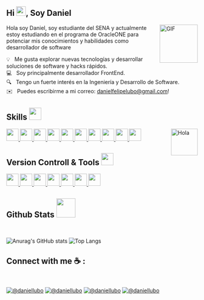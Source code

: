 <h2>Hi <img src="https://media.giphy.com/media/hvRJCLFzcasrR4ia7z/giphy.gif" width="25px">, Soy Daniel</h2>
<img align="right" height="100px" alt="GIF" src="https://i.pinimg.com/originals/e4/26/70/e426702edf874b181aced1e2fa5c6cde.gif" />
<p>Hola soy Daniel, soy estudiante del SENA y actualmente estoy estudiando en el programa de OracleONE para potenciar mis conocimientos y habilidades como desarrollador de software </h2>

💡 &nbsp; Me gusta explorar nuevas tecnologías y desarrollar soluciones de software y hacks rápidos.\
💻 &nbsp; Soy principalmente desarrollador FrontEnd.\
🔍 &nbsp; Tengo un fuerte interés en la Ingeniería y Desarrollo de Software.\
✉️ &nbsp; Puedes escribirme a mi correo: danielfelipelubo@gmail.com!

<div>
  <h2> Skills <img src = "https://media2.giphy.com/media/QssGEmpkyEOhBCb7e1/giphy.gif?cid=ecf05e47a0n3gi1bfqntqmob8g9aid1oyj2wr3ds3mg700bl&rid=giphy.gif" width = 32px> </h2>
  <img alt="Hola" height="70px" width="70px" align="right" src="https://c.tenor.com/fYg91qBpDdgAAAAi/bongo-cat-transparent.gif"></img>
</div>
<a href= https://github.com/Aditya664?tab=repositories&q=&type=&language=javascript&sort= > <img width ='32px' src ='https://raw.githubusercontent.com/rahulbanerjee26/githubAboutMeGenerator/main/icons/javascript.svg'> </a>
<a href= https://github.com/Aditya664?tab=repositories&q=&type=&language=html&sort= > <img width ='32px' src ='https://user-images.githubusercontent.com/25181517/183890598-19a0ac2d-e88a-4005-a8df-1ee36782fde1.png'> </a>
<a href= https://github.com/Aditya664?tab=repositories&q=&type=&language=reactjs&sort= > <img width ='32px' src ='https://raw.githubusercontent.com/rahulbanerjee26/githubAboutMeGenerator/main/icons/reactjs.svg'> </a>
<a href= https://github.com/Aditya664?tab=repositories&q=&type=&language=html&sort= > <img width ='32px' src ='https://github.com/marwin1991/profile-technology-icons/assets/54946572/397c0300-2e47-464e-81eb-6e991c9255fc'> </a>
<a href= https://github.com/Aditya664?tab=repositories&q=&type=&language=html&sort= > <img width ='32px' src ='https://github.com/marwin1991/profile-technology-icons/assets/136815194/5f8c622c-c217-4649-b0a9-7e0ee24bd704'> </a>
<a href= https://github.com/Aditya664?tab=repositories&q=&type=&language=html&sort= > <img width ='32px' src ='https://user-images.githubusercontent.com/25181517/183568594-85e280a7-0d7e-4d1a-9028-c8c2209e073c.png'> </a>
<a href= https://github.com/Aditya664?tab=repositories&q=&type=&language=html&sort= > <img width ='32px' src ='https://user-images.githubusercontent.com/25181517/182884177-d48a8579-2cd0-447a-b9a6-ffc7cb02560e.png'> </a>
<a href= https://github.com/Aditya664?tab=repositories&q=&type=&language=html&sort= > <img width ='32px' src ='https://raw.githubusercontent.com/rahulbanerjee26/githubAboutMeGenerator/main/icons/html.svg'> </a>
<a href= https://github.com/Aditya664?tab=repositories&q=&type=&language=css&sort= > <img width ='32px' src ='https://raw.githubusercontent.com/rahulbanerjee26/githubAboutMeGenerator/main/icons/css.svg'> </a>
<a href= https://github.com/Aditya664?tab=repositories&q=&type=&language=html&sort= > <img width ='32px' src ='https://user-images.githubusercontent.com/25181517/202896760-337261ed-ee92-4979-84c4-d4b829c7355d.png'> </a>
<h2> Version Controll & Tools <img src = "https://media2.giphy.com/media/QssGEmpkyEOhBCb7e1/giphy.gif?cid=ecf05e47a0n3gi1bfqntqmob8g9aid1oyj2wr3ds3mg700bl&rid=giphy.gif" width = 32px> </h2>
<a href= https://github.com/Aditya664?tab=repositories&q=&type=&language=html&sort= > <img width ='32px' src ='https://user-images.githubusercontent.com/25181517/192108372-f71d70ac-7ae6-4c0d-8395-51d8870c2ef0.png'> </a>
<a href= https://github.com/Aditya664?tab=repositories&q=&type=&language=html&sort= > <img width ='32px' src ='https://user-images.githubusercontent.com/25181517/117207330-263ba280-adf4-11eb-9b97-0ac5b40bc3be.png'> </a>
<a href= https://github.com/Aditya664?tab=repositories&q=&type=&language=html&sort= > <img width ='32px' src ='https://user-images.githubusercontent.com/25181517/121401671-49102800-c959-11eb-9f6f-74d49a5e1774.png'> </a>
<a href= https://github.com/Aditya664?tab=repositories&q=&type=&language=html&sort= > <img width ='32px' src ='https://github-production-user-asset-6210df.s3.amazonaws.com/62091613/261395532-b40892ef-efb8-4b0e-a6b5-d1cfc2f3fc35.png'> </a>
<a href= https://github.com/Aditya664?tab=repositories&q=&type=&language=html&sort= > <img width ='32px' src ='https://user-images.githubusercontent.com/25181517/183912952-83784e94-629d-4c34-a961-ae2ae795b662.png'> </a>
<a href= https://github.com/Aditya664?tab=repositories&q=&type=&language=html&sort= > <img width ='32px' src ='https://user-images.githubusercontent.com/25181517/189715289-df3ee512-6eca-463f-a0f4-c10d94a06b2f.png'> </a>
<a href= https://github.com/Aditya664?tab=repositories&q=&type=&language=html&sort= > <img width ='32px' src ='https://user-images.githubusercontent.com/25181517/192108891-d86b6220-e232-423a-bf5f-90903e6887c3.png'> </a>

## <b> Github Stats </b><img src="https://media.giphy.com/media/VgCDAzcKvsR6OM0uWg/giphy.gif" width="50" />



<br>

![Anurag's GitHub stats](https://github-readme-stats.vercel.app/api?username=DanielLubo&show_icons=true&theme=github_dark)
![Top Langs](https://github-readme-stats.vercel.app/api/top-langs/?username=DanielLubo&langs_count=8&theme=github_dark&layout=compact)
<br>

## Connect with me ☕ :

<br>

[![@daniellubo](https://img.icons8.com/fluency/48/000000/instagram-new.png "@not.denail")](https://www.instagram.com/not.denail/) [![@daniellubo](https://img.icons8.com/fluency/48/000000/facebook.png "@daniellubo")](https://www.facebook.com/danielLubor) [![@daniellubo](https://img.icons8.com/fluency/48/000000/linkedin.png "@daniellubo")](https://www.linkedin.com/in/danilubo/) [![@daniellubo](https://img.icons8.com/fluency/48/000000/twitter-squared.png "@not.denail")](https://twitter.com/not_Denail)

<br>
